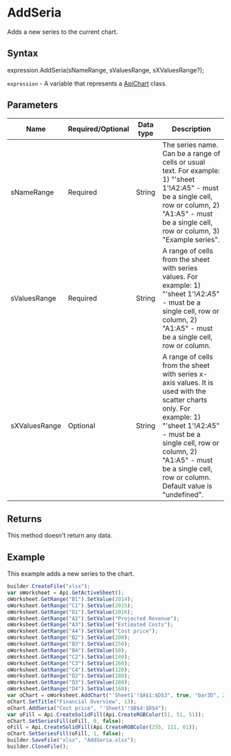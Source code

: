 # AddSeria

Adds a new series to the current chart.

## Syntax

expression.AddSeria(sNameRange, sValuesRange, sXValuesRange?);

`expression` - A variable that represents a [ApiChart](../ApiChart.md) class.

## Parameters

| **Name** | **Required/Optional** | **Data type** | **Description** |
| ------------- | ------------- | ------------- | ------------- |
| sNameRange | Required | String | The series name. Can be a range of cells or usual text. For example: 1) "'sheet 1'!$A$2:$A$5" - must be a single cell, row or column, 2) "A1:A5" - must be a single cell, row or column, 3) "Example series". |
| sValuesRange | Required | String | A range of cells from the sheet with series values. For example: 1) "'sheet 1'!$A$2:$A$5" - must be a single cell, row or column, 2) "A1:A5" - must be a single cell, row or column. |
| sXValuesRange | Optional | String | A range of cells from the sheet with series x-axis values. It is used with the scatter charts only. For example: 1) "'sheet 1'!$A$2:$A$5" - must be a single cell, row or column, 2) "A1:A5" - must be a single cell, row or column. Default value is "undefined". |

## Returns

This method doesn't return any data.

## Example

This example adds a new series to the chart.

```javascript
builder.CreateFile("xlsx");
var oWorksheet = Api.GetActiveSheet();
oWorksheet.GetRange("B1").SetValue(2014);
oWorksheet.GetRange("C1").SetValue(2015);
oWorksheet.GetRange("D1").SetValue(2016);
oWorksheet.GetRange("A2").SetValue("Projected Revenue");
oWorksheet.GetRange("A3").SetValue("Estimated Costs");
oWorksheet.GetRange("A4").SetValue("Cost price");
oWorksheet.GetRange("B2").SetValue(200);
oWorksheet.GetRange("B3").SetValue(250);
oWorksheet.GetRange("B4").SetValue(50);
oWorksheet.GetRange("C2").SetValue(240);
oWorksheet.GetRange("C3").SetValue(260);
oWorksheet.GetRange("C4").SetValue(120);
oWorksheet.GetRange("D2").SetValue(280);
oWorksheet.GetRange("D3").SetValue(280);
oWorksheet.GetRange("D4").SetValue(160);
var oChart = oWorksheet.AddChart("'Sheet1'!$A$1:$D$3", true, "bar3D", 2, 100 * 36000, 70 * 36000, 0, 2 * 36000, 7, 3 * 36000);
oChart.SetTitle("Financial Overview", 13);
oChart.AddSeria("Cost price", "'Sheet1'!$B$4:$D$4");
var oFill = Api.CreateSolidFill(Api.CreateRGBColor(51, 51, 51));
oChart.SetSeriesFill(oFill, 0, false);
oFill = Api.CreateSolidFill(Api.CreateRGBColor(255, 111, 61));
oChart.SetSeriesFill(oFill, 1, false);
builder.SaveFile("xlsx", "AddSeria.xlsx");
builder.CloseFile();
```